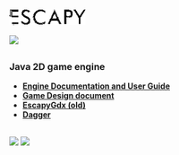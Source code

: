 # ![Escapy2.0](https://raw.githubusercontent.com/henryco/Escapy2.0/master/promo/ESCAPY.png)<br><a href='http://174.138.0.194:1997/job/Escapy2.0/job/develope/'><img src='http://174.138.0.194:1997/buildStatus/icon?job=Escapy2.0/develope'></a>
<h3>Java 2D game engine</h3>

   * <a href="https://github.com/henryco/Escapy2.0/blob/master/engine/doc/tex/Escapy2Doc.pdf">**Engine Documentation and User Guide**</a>
   * <a href="https://github.com/henryco/Escapy-des-doc">**Game Design document**</a>
   * <a href="https://github.com/henryco/Escapy">**EscapyGdx (old)**</a>
   * <a href="http://square.github.io/dagger/">**Dagger**</a>
<br>

<img src="https://raw.githubusercontent.com/henryco/Escapy/master/promo/esWeather.png" />
<img src="https://raw.githubusercontent.com/henryco/Escapy/master/promo/ims3.png" />
